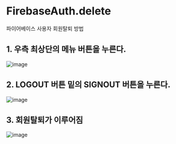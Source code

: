 # FirebaseAuth.delete
파이어베이스 사용자 회원탈퇴 방법
## 1. 우측 최상단의 메뉴 버튼을 누른다.
![image](https://github.com/mr-won/FirebaseAuth.delete/assets/58906858/45c29041-a756-4086-87b4-89cbbee851df)
## 2. LOGOUT 버튼 밑의 SIGNOUT 버튼을 누른다.
![image](https://github.com/mr-won/FirebaseAuth.delete/assets/58906858/e707def7-0e4b-4250-9d2e-fe260e39e04a)
## 3. 회원탈퇴가 이루어짐
![image](https://github.com/mr-won/FirebaseAuth.delete/assets/58906858/84de04db-5237-4af8-8f8b-af741b03bb80)
